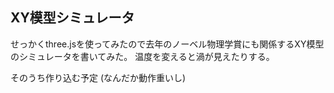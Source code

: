 XY模型シミュレータ
------------------

せっかくthree.jsを使ってみたので去年のノーベル物理学賞にも関係するXY模型のシミュレータを書いてみた。
温度を変えると渦が見えたりする。

そのうち作り込む予定 (なんだか動作重いし)

